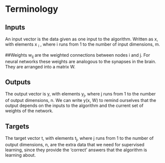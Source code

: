 # Terminology

## Inputs   
An input vector is the data given as one input to the algorithm. Written as x, with elements x <sub>i</sub> , where i runs from 1 to the number of input dimensions, m.

##Weights
 w<sub>ij</sub> are the weighted connections between nodes i and j. For neural networks these weights are analogous to the synapses in the brain. They are arranged into a matrix W.

## Outputs 
The output vector is y, with elements y<sub>j</sub>, where j runs from 1 to the number of output dimensions, n. We can write y(x, W) to remind ourselves that the output depends on the inputs to the algorithm and the current set of weights of the network.

## Targets  
The target vector t, with elements t<sub>j</sub>, where j runs from 1 to the number of output dimensions, n, are the extra data that we need for supervised learning, since they provide the ‘correct’ answers that the algorithm is learning about.